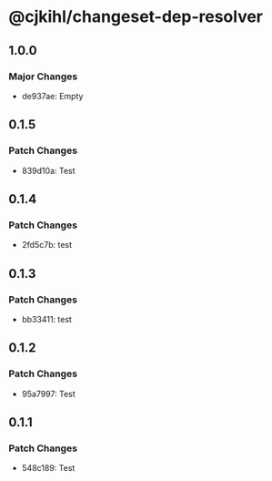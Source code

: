 # @cjkihl/changeset-dep-resolver

## 1.0.0

### Major Changes

- de937ae: Empty

## 0.1.5

### Patch Changes

- 839d10a: Test

## 0.1.4

### Patch Changes

- 2fd5c7b: test

## 0.1.3

### Patch Changes

- bb33411: test

## 0.1.2

### Patch Changes

- 95a7997: Test

## 0.1.1

### Patch Changes

- 548c189: Test

